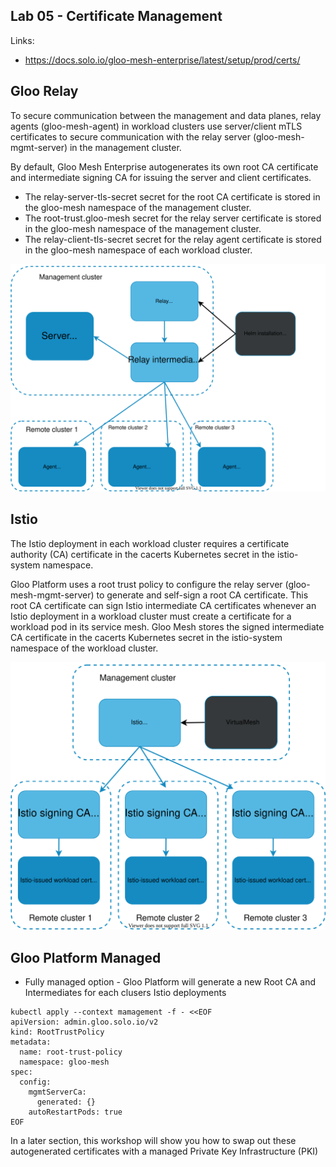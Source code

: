 ## Lab 05 - Certificate Management <a name="lab-05---certificate-management-"></a>

Links:
* https://docs.solo.io/gloo-mesh-enterprise/latest/setup/prod/certs/ 

## Gloo Relay
To secure communication between the management and data planes, relay agents (gloo-mesh-agent) in workload clusters use server/client mTLS certificates to secure communication with the relay server (gloo-mesh-mgmt-server) in the management cluster.

By default, Gloo Mesh Enterprise autogenerates its own root CA certificate and intermediate signing CA for issuing the server and client certificates.

* The relay-server-tls-secret secret for the root CA certificate is stored in the gloo-mesh namespace of the management cluster.
* The root-trust.gloo-mesh secret for the relay server certificate is stored in the gloo-mesh namespace of the management cluster.
* The relay-client-tls-secret secret for the relay agent certificate is stored in the gloo-mesh namespace of each workload cluster.

![Relay Certificates](images/relay-certificates.svg)
## Istio

The Istio deployment in each workload cluster requires a certificate authority (CA) certificate in the cacerts Kubernetes secret in the istio-system namespace.

Gloo Platform uses a root trust policy to configure the relay server (gloo-mesh-mgmt-server) to generate and self-sign a root CA certificate. This root CA certificate can sign Istio intermediate CA certificates whenever an Istio deployment in a workload cluster must create a certificate for a workload pod in its service mesh. Gloo Mesh stores the signed intermediate CA certificate in the cacerts Kubernetes secret in the istio-system namespace of the workload cluster.

![Istio Certificates](images/istio-certificates.svg)
## Gloo Platform Managed

* Fully managed option - Gloo Platform will generate a new Root CA and Intermediates for each clusers Istio deployments
```shell
kubectl apply --context mamagement -f - <<EOF
apiVersion: admin.gloo.solo.io/v2
kind: RootTrustPolicy
metadata:
  name: root-trust-policy
  namespace: gloo-mesh
spec:
  config:
    mgmtServerCa:
      generated: {}
    autoRestartPods: true
EOF
```

In a later section, this workshop will show you how to swap out these autogenerated certificates with a managed Private Key Infrastructure (PKI)
